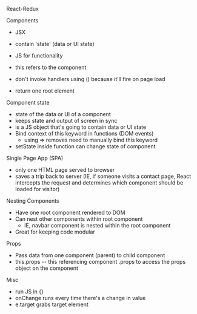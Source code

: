 React-Redux

Components

- JSX
- contain 'state' (data or UI state)
- JS for functionality
- this refers to the component
- don't invoke handlers using () because it'll fire on page load

- return one root element

Component state

- state of the data or UI of a component
- keeps state and output of screen in sync
- is a JS object that's going to contain data or UI state
- Bind context of this keyword in functions (DOM events)
    - using => removes need to manually bind this keyword
- setState inside function can change state of component

Single Page App (SPA)

- only one HTML page served to browser
- saves a trip back to server (IE, if someone visits a contact page, React intercepts the request and determines which component should be loaded for visitor)

Nesting Components

- Have one root component rendered to DOM
- Can nest other components within root component
    - IE, navbar component is nested within the root component
- Great for keeping code modular

Props

- Pass data from one component (parent) to child component
- this.props -- this referencing component .props to access the props object on the component

Misc

- run JS in {}
- onChange runs every time there's a change in value
- e.target grabs target element